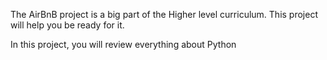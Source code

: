 The AirBnB project is a big part of the Higher level curriculum. This project will help you be ready for it.

In this project, you will review everything about Python
